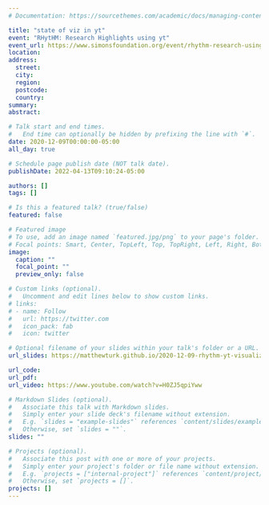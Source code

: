 ```yaml
---
# Documentation: https://sourcethemes.com/academic/docs/managing-content/

title: "state of viz in yt"
event: "RHytHM: Research Highlights using yt"
event_url: https://www.simonsfoundation.org/event/rhythm-research-using-yt-highlights-meeting/
location:
address:
  street:
  city:
  region:
  postcode:
  country:
summary:
abstract:

# Talk start and end times.
#   End time can optionally be hidden by prefixing the line with `#`.
date: 2020-12-09T00:00:00-05:00
all_day: true

# Schedule page publish date (NOT talk date).
publishDate: 2022-04-13T09:10:24-05:00

authors: []
tags: []

# Is this a featured talk? (true/false)
featured: false

# Featured image
# To use, add an image named `featured.jpg/png` to your page's folder. 
# Focal points: Smart, Center, TopLeft, Top, TopRight, Left, Right, BottomLeft, Bottom, BottomRight.
image:
  caption: ""
  focal_point: ""
  preview_only: false

# Custom links (optional).
#   Uncomment and edit lines below to show custom links.
# links:
# - name: Follow
#   url: https://twitter.com
#   icon_pack: fab
#   icon: twitter

# Optional filename of your slides within your talk's folder or a URL.
url_slides: https://matthewturk.github.io/2020-12-09-rhythm-yt-visualization/#/

url_code:
url_pdf:
url_video: https://www.youtube.com/watch?v=H0ZJ5qpiYww

# Markdown Slides (optional).
#   Associate this talk with Markdown slides.
#   Simply enter your slide deck's filename without extension.
#   E.g. `slides = "example-slides"` references `content/slides/example-slides.md`.
#   Otherwise, set `slides = ""`.
slides: ""

# Projects (optional).
#   Associate this post with one or more of your projects.
#   Simply enter your project's folder or file name without extension.
#   E.g. `projects = ["internal-project"]` references `content/project/deep-learning/index.md`.
#   Otherwise, set `projects = []`.
projects: []
---
```

